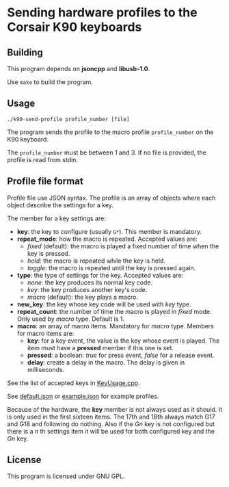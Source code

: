 Sending hardware profiles to the Corsair K90 keyboards
======================================================

Building
--------

This program depends on **jsoncpp** and **libusb-1.0**.

Use `make` to build the program.


Usage
-----

```
./k90-send-profile profile_number [file]
```

The program sends the profile to the macro profile `profile_number` on the K90 keyboard.

The `profile_number` must be between 1 and 3. If no file is provided, the profile is read from stdin.


Profile file format
-------------------

Profile file use JSON syntax. The profile is an array of objects where each object describe the settings for a key.

The member for a key settings are:
 - **key**: the key to configure (usually `G*`). This member is mandatory.
 - **repeat_mode**: how the macro is repeated. Accepted values are:
   - *fixed* (default): the macro is played a fixed number of time when the key is pressed.
   - *hold*: the macro is repeated while the key is held.
   - *toggle*: the macro is repeated until the key is pressed again.
 - **type**: the type of settings for the key. Accepted values are:
   - *none*: the key produces its normal key code.
   - *key*: the key produces another key's code.
   - *macro* (default): the key plays a macro.
 - **new_key**: the key whose key code will be used with *key* type.
 - **repeat_count**: the number of time the macro is played in *fixed* mode. Only used by *macro* type. Default is 1.
 - **macro**: an array of macro items. Mandatory for *macro* type. Members for macro items are:
   - **key**: for a key event, the value is the key whose event is played. The item must have a **pressed** member if this one is set.
   - **pressed**: a boolean: *true* for press event, *false* for a release event.
   - **delay**: create a delay in the macro. The delay is given in milliseconds.

See the list of accepted keys in [KeyUsage.cpp](KeyUsage.cpp).

See [default.json](default.json) or [example.json](example.json) for example profiles.

Because of the hardware, the **key** member is not always used as it should.  It is only used in the first sixteen items. The 17th and 18th always match G17 and G18 and following do nothing. Also if the *Gn* key is not configured but there is a *n* th settings item it will be used for both configured key and the *Gn* key.

License
-------

This program is licensed under GNU GPL.
